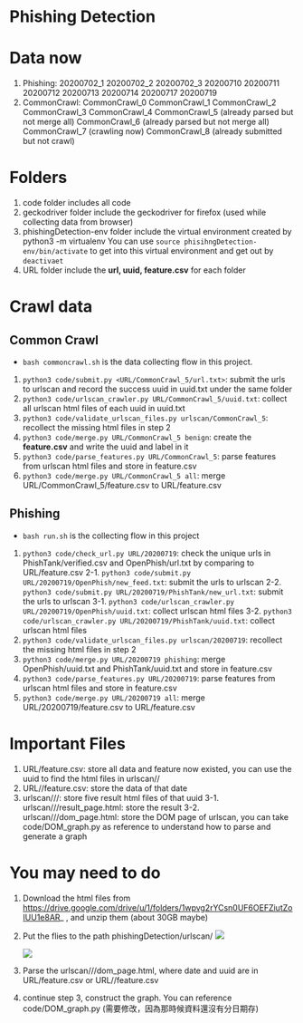 # Phishing Detection

# Data now
1. Phishing: 
      20200702_1
      20200702_2
      20200702_3
      20200710
      20200711
      20200712
      20200713
      20200714
      20200717
      20200719
2. CommonCrawl:
      CommonCrawl_0
      CommonCrawl_1
      CommonCrawl_2
      CommonCrawl_3
      CommonCrawl_4
      CommonCrawl_5 (already parsed but not merge all)
      CommonCrawl_6 (already parsed but not merge all)
      CommonCrawl_7 (crawling now)
      CommonCrawl_8 (already submitted but not crawl)
# Folders
1. code folder includes all code
2. geckodriver folder include the geckodriver for firefox (used while collecting data from browser)
3. phishingDetection-env folder include the virtual environment created by python3 -m virtualenv
  You can use `source phisihngDetection-env/bin/activate` to get into this virtual environment and get out by `deactivaet`
4. URL folder include the <b>url, uuid, feature.csv</b> for each folder

# Crawl data
## Common Crawl
- `bash commoncrawl.sh` is the data collecting flow in this project.
1. `python3 code/submit.py <URL/CommonCrawl_5/url.txt>`: submit the urls to urlscan and record the success uuid in uuid.txt under the same folder
2. `python3 code/urlscan_crawler.py URL/CommonCrawl_5/uuid.txt`: collect all urlscan html files of each uuid in uuid.txt
3. `python3 code/validate_urlscan_files.py urlscan/CommonCrawl_5`: recollect the missing html files in step 2
4. `python3 code/merge.py URL/CommonCrawl_5 benign`: create the <b>feature.csv</b> and write the uuid and label in it
5. `python3 code/parse_features.py URL/CommonCrawl_5`: parse features from urlscan html files and store in feature.csv
6. `python3 code/merge.py URL/CommonCrawl_5 all`: merge URL/CommonCrawl_5/feature.csv to URL/feature.csv

## Phishing
- `bash run.sh` is the collecting flow in this project
1. `python3 code/check_url.py URL/20200719`: check the unique urls in PhishTank/verified.csv and OpenPhish/url.txt by comparing to URL/feature.csv
2-1. `python3 code/submit.py URL/20200719/OpenPhish/new_feed.txt`: submit the urls to urlscan
2-2. `python3 code/submit.py URL/20200719/PhishTank/new_url.txt`: submit the urls to urlscan
3-1. `python3 code/urlscan_crawler.py URL/20200719/OpenPhish/uuid.txt`: collect urlscan html files
3-2. `python3 code/urlscan_crawler.py URL/20200719/PhishTank/uuid.txt`: collect urlscan html files
4. `python3 code/validate_urlscan_files.py urlscan/20200719`: recollect the missing html files in step 2
5. `python3 code/merge.py URL/20200719 phishing`: merge OpenPhish/uuid.txt and PhishTank/uuid.txt and store in feature.csv
6. `python3 code/parse_features.py URL/20200719`: parse features from urlscan html files and store in feature.csv
7. `python3 code/merge.py URL/20200719 all`: merge URL/20200719/feature.csv to URL/feature.csv

# Important Files
1. URL/feature.csv: store all data and feature now existed, you can use the uuid to find the html files in urlscan/<date>/<uuid>
2. URL/<date>/feature.csv: store the data of that date
3. urlscan/<date>/<uuid>/: store five result html files of that uuid
3-1. urlscan/<date>/<uuid>/result_page.html: store the result
3-2. urlscan/<date>/<uuid>/dom_page.html: store the DOM page of urlscan, you can take code/DOM_graph.py as reference to understand how to parse and generate a graph

# You may need to do
1. Download the html files from https://drive.google.com/drive/u/1/folders/1wpvg2rYCsn0UF6OEFZiutZoIUU1e8AR_ , and unzip them (about 30GB maybe)
2. Put the flies to the path phishingDetection/urlscan/<date folder>
    ![](https://i.imgur.com/TT8VCco.png)
    
    ![](https://i.imgur.com/0fvJXG0.png)
3. Parse the urlscan/<date>/<uuid>/dom_page.html, where date and uuid are in URL/feature.csv or URL/<date>/feature.csv

4. continue step 3, construct the graph. You can reference code/DOM_graph.py (需要修改，因為那時候資料還沒有分日期存)
